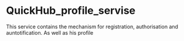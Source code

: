# QuickHub_profile_servise
This service contains the mechanism for registration, authorisation and auntotification. As well as his profile
